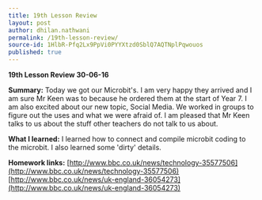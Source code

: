 ```yaml
---
title: 19th Lesson Review
layout: post
author: dhilan.nathwani
permalink: /19th-lesson-review/
source-id: 1HlbR-Pfq2Lx9PpVi0PYYXtzd0SblQ7AQTNplPqwouos
published: true
---
```

**19th Lesson Review 30-06-16**

**Summary:** Today we got our Microbit's. I am very happy they arrived and I am sure Mr Keen was to because he ordered them at the start of Year 7. I am also excited about our new topic, Social Media. We worked in groups to figure out the uses and what we were afraid of. I am pleased that Mr Keen talks to us about the stuff other teachers do not talk to us about.

**What I learned:** I learned how to connect and compile microbit coding to the microbit. I also learned some 'dirty' details.

**Homework links:** [http://www.bbc.co.uk/news/technology-35577506](http://www.bbc.co.uk/news/technology-35577506) [http://www.bbc.co.uk/news/uk-england-36054273](http://www.bbc.co.uk/news/uk-england-36054273) 

